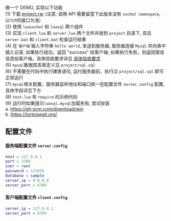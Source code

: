 做一个 DEMO, 实现以下功能    
(1) 下载 [project.rar](https://github.com/kinbei/NEO/releases/download/master/project.zip) (注意: 调用 API 需要留意下此版本没有 `socket namespace`, 以`TCP`的接口为准)     
(2) 使用 `luasocket` 和 `luasql` 两个组件     
(3) 实现 `client.lua` 和 `server.lua` 两个文件并放到 `project` 目录下, 双击 `server.bat` 和 `client.bat` 检查运行结果     
(4) 在 `客户端` 输入字符串 `hello world`, 发送到服务器, 服务器连接 `Mysql` 并向表中插入记录, 如果执行成功，返回 "success" 给客户端; 如果执行失败，则返回错误信息给客户端，具体验收要求详见 [具体验收要求](project/test.md)    
(5) `mysql`数据库库表定义见 `project/sql.sql`      
(6) 不需要在代码中执行建表语句, 运行服务器前，执行过 `project/sql.sql` 即可正常运行      
(7) `mysql`相关配置，服务器监听地址和端口统一在配置文件 `server.config` 配置, 具体字段详见下方    
(8) `test.lua` 有 `require` 的示例代码    
(9) 运行时如果提示`luasql.mysql`加载失败, 尝试安装    
a. https://git-scm.com/download/win    
b. https://tortoisegit.org/    

## 配置文件

#### 服务端配置文件 `server.config`    
```lua
host = 127.0.0.1
port = 3306
user = root
password = 123456
database = sample
server_ip = 0.0.0.0
server_port = 6789
```

#### 客户端配置文件 `client.config`    
```lua
server_ip = 127.0.0.1
server_port = 6789
```


